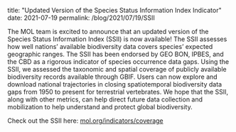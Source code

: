 title: "Updated Version of the Species Status Information Index Indicator"
date: 2021-07-19
permalink: /blog/2021/07/19/SSII


The MOL team is excited to announce that an updated version of the
Species Status Information Index (SSII) is now available! The SSII assesses how well nations’ available biodiversity data covers species’ expected geographic ranges. The SSII has been endorsed by GEO BON, IPBES, and the CBD as a rigorous indicator of species
occurrence data gaps. Using the SSII, we assessed the taxonomic and spatial coverage of publicly available biodiversity records available through GBIF. Users can now explore and download national trajectories in closing spatiotemporal biodiversity data gaps
from 1950 to present for terrestrial vertebrates. We hope that the SSII, along with other metrics, can help direct future data collection and mobilization to help understand and protect global biodiversity.

Check out the SSII here: [mol.org/indicators/coverage](https://mol.org/indicators/coverage)
